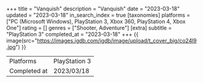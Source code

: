 +++
title = "Vanquish"
description = "Vanquish"
date = "2023-03-18"
updated = "2023-03-18"
in_search_index = true
[taxonomies]
platforms = ["PC (Microsoft Windows), PlayStation 3, Xbox 360, PlayStation 4, Xbox One"]
rating = []
genres = ["Shooter, Adventure"]
[extra]
subtitle = "PlayStation 3"
completed_at = "2023-03-18"
+++
{{ image(src="https://images.igdb.com/igdb/image/upload/t_cover_big/co24l9.jpg") }}

|              |            |
| ------------ | ---------- |
| Platforms    | PlayStation 3 |
| Completed at | 2023/03/18 |

